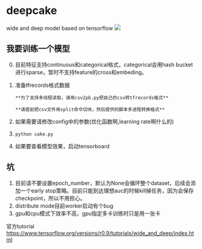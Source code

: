 # deepcake
wide and deep model based on tensorflow
![](https://www.tensorflow.org/versions/r0.9/images/wide_n_deep.svg)

## 我要训练一个模型
0. 目前特征支持continuous和categorical格式，categorical会用hash bucket进行sparse，暂时不支持feature的cross和embeding。
1. 准备tfrecords格式数据

       **为了支持多线程读取，请用csv2pb.py把自己的csv转tfrecords格式**

       **请提前把csv文件用split命令切块，然后提供的脚本多进程转换格式**

2. 如果需要请修改config中的参数(优化函数啊,learning rate啊什么的)
3. ``` python cake.py ```
4. 如果要查看模型效果，启动tensorboard

## 坑

1. 目前请不要设置epoch_number，默认为None会循环整个dataset，后续会添加一个early stop策略。目前只能到达理想auc的时候kill掉任务，因为会保存checkpoint，所以不用担心。
2. distribute mode目前worker启动有个bug
3. gpu和cpu模式下效率不高，gpu指定多卡训练时只是用一张卡

官方tutorial
https://www.tensorflow.org/versions/r0.9/tutorials/wide_and_deep/index.html
